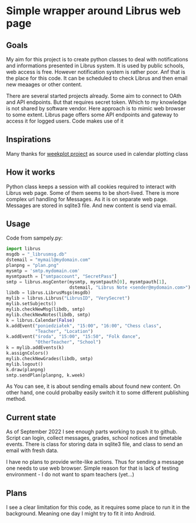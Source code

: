 # Simple wrapper around Librus web page

## Goals
My aim for this project is to create python classes to deal with notifications and informations presented in Librus system.
It is used by public schools, web access is free. However notification system is rather poor.
Anf that is the place for this code. It can be scheduled to check Librus and then email new meaages or other content.

There are several started projects already. Some aim to connect to OAth and API endpoints. But that requires secret token. Which to my knowledge is not shared by software vendor. Here approach is to mimic web browser to some extent.
Librus page offers some API endpoints and gateway to access it for logged users. Code makes use of it

## Inspirations
Many thanks for [weekplot project](https://github.com/utkuufuk/weekplot) as source used in calendar plotting class


## How it works
Python class keeps a session with all cookies required to interact with Librus web page. Some of them seems to be short-lived.
There is more complex url handling for Messages. As it is on separate web page. 
Messages are stored in sqlite3 file. And new content is send via email.



## Usage
Code from sampely.py:
```python
import librus
msgdb = "_librusmsg.db"
dstemail = "mymail@mydomain.com"
planpng = "plan.png"
mysmtp = 'smtp.mydomain.com'
mysmtpauth = ["smtpaccount", "SecretPass"]
smtp = librus.msgCenter(mysmtp, mysmtpauth[0], mysmtpauth[1],
                        dstemail, "Librus Note <sender@mydomain.com>")
libdb = librus.LibrusMsgs(msgdb)
mylib = librus.Librus("LibrusID", "VerySecret")
mylib.setSubjects()
mylib.checkNewMsg(libdb, smtp)
mylib.checkNewNotes(libdb, smtp)
k = librus.Calendar(False)
k.addEvent("poniedziałek", "15:00", "16:00", "Chess class",
           "Teacher", "Location")
k.addEvent("środa", "15:00", "15:50", "Folk dance",
           "OtherTeacher", "School")
k = mylib.addEvents(k)
k.assignColors()
mylib.checkNewGrades(libdb, smtp)
mylib.logout()
k.draw(planpng)
smtp.sendPlan(planpng, k.week)
```
As You can see, it is about sending emails about found new content.
On other hand, one could probalby easily switch it to some different publishing method.


## Current state
As of September 2022 I see enough parts working to push it to github.
Script can login, collect messages, grades, school notices and timetable events.
There is class for storing data in sqlite3 file, and class to send an email with fresh data.

I have no plans to provide write-like actions. Thus for sending a message one needs to use web browser. 
Simple reason for that is lack of testing environment - I do not want to spam teachers (yet...)

## Plans
I see a clear limitation for this code, as it requires some place to run it in the background.
Meaning one day I might try to fit it into Android.
